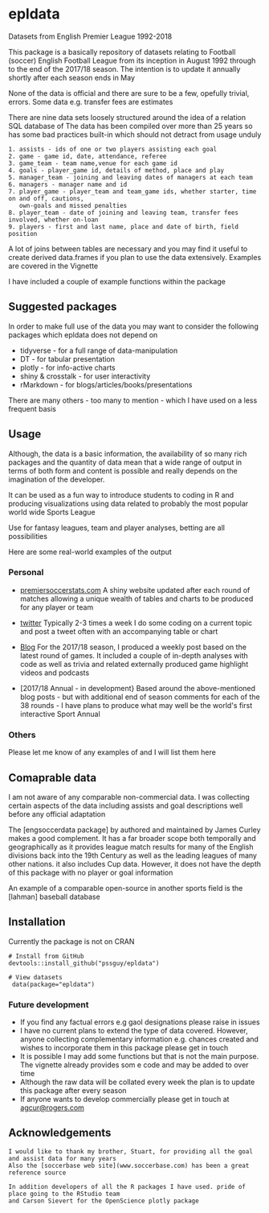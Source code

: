 # epldata
Datasets from English Premier League 1992-2018

This package is a basically repository of datasets relating to Football (soccer) English Football League from its inception in August 1992 through to the end of the 2017/18 season. The intention is to update it annually shortly after each season ends in May

None of the data is official and there are sure to be a few, opefully trivial, errors. Some data e.g. transfer fees are estimates

There are nine data sets loosely structured around the idea of a relation SQL database of The data has been compiled over more than 25 years so has some bad practices built-in which should not detract from usage unduly
   
    1. assists - ids of one or two players assisting each goal
    2. game - game id, date, attendance, referee
    3. game_team - team name,venue for each game id
    4. goals - player_game id, details of method, place and play 
    5. manager_team - joining and leaving dates of managers at each team
    6. managers - manager name and id
    7. player_game - player_team and team_game ids, whether starter, time on and off, cautions,
       own-goals and missed penalties
    8. player_team - date of joining and leaving team, transfer fees involved, whether on-loan
    9. players - first and last name, place and date of birth, field position

A lot of joins between tables are necessary and you may find it useful to create derived data.frames if you plan to use the data extensively. Examples are covered in the Vignette

I have included a couple of example functions within the package

## Suggested packages

In order to make full use of the data you may want to consider the following packages which epldata does not depend on

 * tidyverse - for a full range of data-manipulation
 * DT - for tabular presentation
 * plotly - for info-active charts
 * shiny & crosstalk - for user interactivity
 * rMarkdown - for blogs/articles/books/presentations
 
There are many others - too many to mention - which I have used on a less frequent basis 


## Usage

Although, the data is a basic information, the availability of so many rich packages and the
quantity of data mean that a wide range of output in terms of both form and content is possible and really depends on the imagination of the developer.

 It can be used as a fun way to introduce students to coding in R and  producing visualizations
 using data related to probably the most popular world wide Sports League
 
 Use for fantasy leagues, team and player analyses, betting are all possibilities
 
 Here are some real-world examples of the output

### Personal

 * [premiersoccerstats.com](www.premiersoccerstas.com)  A shiny website updated after each round of matches allowing a unique wealth of tables and charts to be produced for any player or team
 
 * [twitter]() Typically 2-3 times a week I do some coding on a current topic and post a tweet often with an accompanying table or chart
 
 * [Blog](www.mytinyshinys.com) For the 2017/18 season, I produced a weekly post based on the latest round of games. It included a couple of in-depth analyses with code as well as trivia and related externally produced game highlight videos and podcasts
 
 * [2017/18 Annual - in development} Based around the above-mentioned blog posts - but with additional  end of season comments for each of the 38 rounds -  I have plans to produce what may well be the world's first interactive Sport Annual
 
 ### Others
 
 Please let me know of any examples of  and I will list them here
 
 ## Comaprable data
 
 I am not aware of any comparable non-commercial data. I was collecting certain aspects of the data including assists and goal descriptions well before any official adaptation
 
  The [engsoccerdata package] by authored and maintained by James Curley makes a good complement. It has a far broader scope both temporally and geographically as it provides 
  league match results for many of the English divisions back into the 19th Century as well as the leading leagues of many other nations. it also includes Cup data. 
  However, it does not have the depth of this package with no player or goal information
  
  An example of a comparable open-source in another sports field is the [lahman] baseball database 
  
 ## Installation
 
 Currently the package is not on CRAN

```
# Install from GitHub
devtools::install_github("pssguy/epldata")

# View datasets
 data(package="epldata")

```

### Future development

  * If you find any factual errors e.g gaol designations please raise in issues
  * I have no current plans to extend the type of data covered. However, anyone collecting           complementary information  e.g. chances created and wishes to incorporate them in this package please get in touch
  * It is possible I may add some functions but that is not the main purpose. The vignette already provides som e code and may be added to over time
  * Although the raw data will be collated every week the plan is to update this package after every season
  * If anyone wants to develop commercially please get in touch at agcur@rogers.com
  
## Acknowledgements
  
    I would like to thank my brother, Stuart, for providing all the goal and assist data for many years
    Also the [soccerbase web site](www.soccerbase.com) has been a great reference source
    
    In addition developers of all the R packages I have used. pride of place going to the RStudio team
    and Carson Sievert for the OpenScience plotly package
  
  

